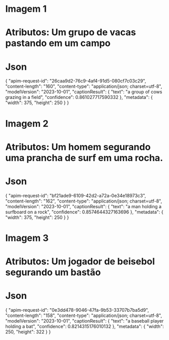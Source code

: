 # Imagem 1
# Atributos: Um grupo de vacas pastando em um campo
# Json
 {
  "apim-request-id": "26caa9d2-76c9-4af4-91d5-080cf7c03c29",
  "content-length": "160",
  "content-type": "application/json; charset=utf-8",
  "modelVersion": "2023-10-01",
  "captionResult": {
    "text": "a group of cows grazing in a field",
    "confidence": 0.861027717590332
  },
  "metadata": {
    "width": 375,
    "height": 250
  }
 }
#
# Imagem 2
# Atributos: Um homem segurando uma prancha de surf em uma rocha.
# Json
{
  "apim-request-id": "bf21ade9-6109-42d2-a72a-0e34e18973c3",
  "content-length": "162",
  "content-type": "application/json; charset=utf-8",
  "modelVersion": "2023-10-01",
  "captionResult": {
    "text": "a man holding a surfboard on a rock",
    "confidence": 0.8574644327163696
  },
  "metadata": {
    "width": 375,
    "height": 250
  }
}

# Imagem 3
# Atributos: Um jogador de beisebol segurando um bastão
# Json

{
  "apim-request-id": "0e3dd478-9046-47fa-9b53-33707b7ba5d9",
  "content-length": "158",
  "content-type": "application/json; charset=utf-8",
  "modelVersion": "2023-10-01",
  "captionResult": {
    "text": "a baseball player holding a bat",
    "confidence": 0.8214315176010132
  },
  "metadata": {
    "width": 250,
    "height": 322
  }
}

